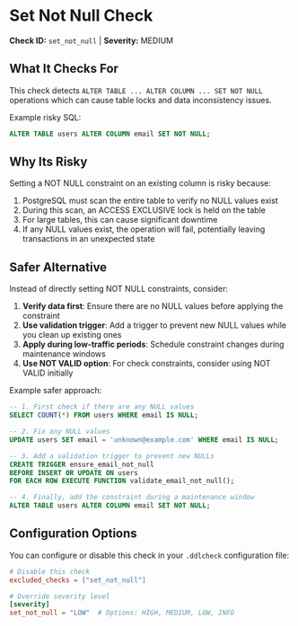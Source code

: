 # Set Not Null Check

**Check ID:** `set_not_null` | **Severity:** MEDIUM

## What It Checks For

This check detects `ALTER TABLE ... ALTER COLUMN ... SET NOT NULL` operations which can cause table locks and data inconsistency issues.

Example risky SQL:

```sql
ALTER TABLE users ALTER COLUMN email SET NOT NULL;
```

## Why Its Risky

Setting a NOT NULL constraint on an existing column is risky because:

1. PostgreSQL must scan the entire table to verify no NULL values exist
2. During this scan, an ACCESS EXCLUSIVE lock is held on the table
3. For large tables, this can cause significant downtime
4. If any NULL values exist, the operation will fail, potentially leaving transactions in an unexpected state

## Safer Alternative

Instead of directly setting NOT NULL constraints, consider:

1. **Verify data first**: Ensure there are no NULL values before applying the constraint
2. **Use validation trigger**: Add a trigger to prevent new NULL values while you clean up existing ones
3. **Apply during low-traffic periods**: Schedule constraint changes during maintenance windows
4. **Use NOT VALID option**: For check constraints, consider using NOT VALID initially

Example safer approach:

```sql
-- 1. First check if there are any NULL values
SELECT COUNT(*) FROM users WHERE email IS NULL;

-- 2. Fix any NULL values
UPDATE users SET email = 'unknown@example.com' WHERE email IS NULL;

-- 3. Add a validation trigger to prevent new NULLs
CREATE TRIGGER ensure_email_not_null
BEFORE INSERT OR UPDATE ON users
FOR EACH ROW EXECUTE FUNCTION validate_email_not_null();

-- 4. Finally, add the constraint during a maintenance window
ALTER TABLE users ALTER COLUMN email SET NOT NULL;
```

## Configuration Options

You can configure or disable this check in your `.ddlcheck` configuration file:

```toml
# Disable this check
excluded_checks = ["set_not_null"]

# Override severity level
[severity]
set_not_null = "LOW"  # Options: HIGH, MEDIUM, LOW, INFO
